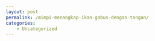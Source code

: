 ```yaml
---
layout: post
permalink: /mimpi-menangkap-ikan-gabus-dengan-tangan/
categories:
    - Uncategorized
---
```



